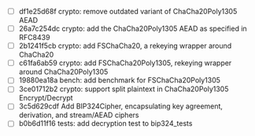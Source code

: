 - [ ] df1e25d68f crypto: remove outdated variant of ChaCha20Poly1305 AEAD
- [ ] 26a7c254dc crypto: add the ChaCha20Poly1305 AEAD as specified in RFC8439
- [ ] 2b1241f5cb crypto: add FSChaCha20, a rekeying wrapper around ChaCha20
- [ ] c61fa6ab59 crypto: add FSChaCha20Poly1305, rekeying wrapper around ChaCha20Poly1305
- [ ] 19880ea18a bench: add benchmark for FSChaCha20Poly1305
- [ ] 3ce01712b2 crypto: support split plaintext in ChaCha20Poly1305 Encrypt/Decrypt
- [ ] 3c5d629cdf Add BIP324Cipher, encapsulating key agreement, derivation, and stream/AEAD ciphers
- [ ] b0b6d11f16 tests: add decryption test to bip324_tests